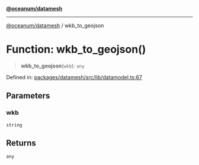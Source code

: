 [**@oceanum/datamesh**](../README.md)

***

[@oceanum/datamesh](../README.md) / wkb\_to\_geojson

# Function: wkb\_to\_geojson()

> **wkb\_to\_geojson**(`wkb`): `any`

Defined in: [packages/datamesh/src/lib/datamodel.ts:67](https://github.com/oceanum-io/oceanum-js/blob/de54745f7642df8f064f1c2211b399c4854806ac/packages/datamesh/src/lib/datamodel.ts#L67)

## Parameters

### wkb

`string`

## Returns

`any`
